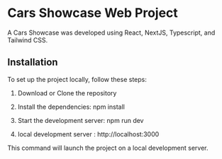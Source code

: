 # Cars Showcase Web Project

A Cars Showcase was developed using React, NextJS, Typescript, and Tailwind CSS.

## Installation

To set up the project locally, follow these steps:

1. Download or Clone the repository

2. Install the dependencies: npm install   

3. Start the development server: npm run dev

4. local development server : http://localhost:3000
   
This command will launch the project on a local development server.
